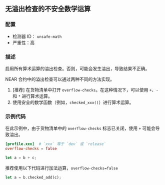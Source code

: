 ## 无溢出检查的不安全数学运算

### 配置

* 检测器 ID： `unsafe-math`
* 严重性：高

### 描述

启用所有算术运算的溢出检查。否则，可能会发生溢出，导致结果不正确。

NEAR 合约中的溢出检查可以通过两种不同的方法实现。

1. \[推荐\] 在货物清单中打开 `overflow-checks`。在这种情况下，可以使用 `+`、`-` 和 `*` 进行算术运算。
2. 使用安全的数学函数（例如，`checked_xxx()`）进行算术运算。

### 示例代码

在此示例中，由于货物清单中的 `overflow-checks` 标志已关闭，使用 `+` 可能会导致溢出。

```toml
[profile.xxx]  # `xxx` 等于 `dev` 或 `release`
overflow-checks = false
```

```rust
let a = b + c;
```

推荐使用以下代码进行加法运算，`overflow-checks=false`

```rust
let a = b.checked_add(c);
```
